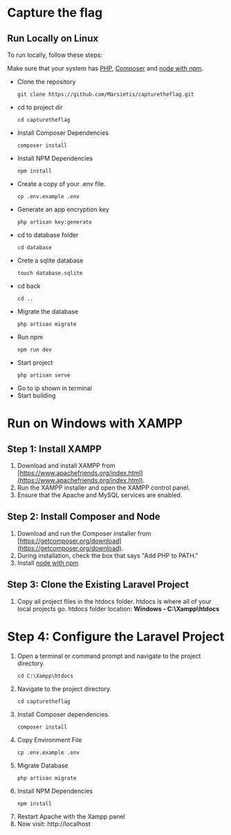 # Capture the flag

## Run Locally on Linux

To run locally, follow these steps:

Make sure that your system has [PHP](https://www.php.net/manual/en/install.php), [Composer](https://getcomposer.org/)
and [node with npm](https://nodejs.org/en).

- Clone the repository
  ```
  git clone https://github.com/Marsietis/capturetheflag.git
  ```
- cd to project dir
  ```
  cd capturetheflag
  ```
- Install Composer Dependencies
  ```
  composer install
  ```
- Install NPM Dependencies
  ```
  npm install
  ```
- Create a copy of your .env file.
  ```
  cp .env.example .env
  ```
- Generate an app encryption key
  ```
  php artisan key:generate
  ```
- cd to database folder
  ```
  cd database
  ```
- Crete a sqlite database
  ```
  touch database.sqlite
  ```
- cd back
  ```
  cd ..
  ```
- Migrate the database
  ```
  php artisan migrate
  ```
- Run npm
  ```
  npm run dev
  ```
- Start project
  ```
  php artisan serve
  ```
- Go to ip shown in terminal
- Start building

# Run on Windows with XAMPP

## Step 1: Install XAMPP

1. Download and install XAMPP from [https://www.apachefriends.org/index.html](https://www.apachefriends.org/index.html).
2. Run the XAMPP installer and open the XAMPP control panel.
3. Ensure that the Apache and MySQL services are enabled.

## Step 2: Install Composer and Node

1. Download and run the Composer installer from [https://getcomposer.org/download](https://getcomposer.org/download).
2. During installation, check the box that says "Add PHP to PATH."
3. Install [node with npm](https://nodejs.org/en)

## Step 3: Clone the Existing Laravel Project

1. Copy all project files in the htdocs folder. htdocs is where all of your local projects go. htdocs folder location:
   **Windows - C:\Xampp\htdocs**

# Step 4: Configure the Laravel Project

1. Open a terminal or command prompt and navigate to the project directory.
   ```
   cd C:\Xampp\htdocs
   ``` 
2. Navigate to the project directory.
    ```
    cd capturetheflag
    ```
3. Install Composer dependencies.
    ```
   composer install
   ```
4. Copy Environment File
    ```
    cp .env.example .env
    ```
5. Migrate Database
   ```
   php artisan migrate
    ```
6. Install NPM Dependencies
    ```
    npm install
    ```
7. Restart Apache with the Xampp panel
8. Now visit: http://localhost

